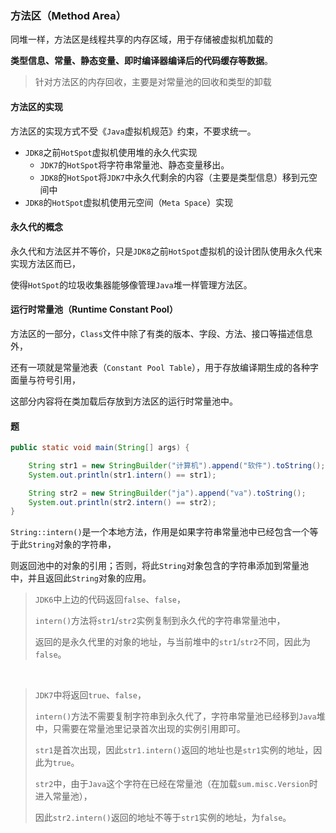 ### 方法区（Method Area）

同堆一样，方法区是线程共享的内存区域，用于存储被虚拟机加载的

**类型信息、常量、静态变量、即时编译器编译后的代码缓存等数据**。

> 针对方法区的内存回收，主要是对常量池的回收和类型的卸载



#### 方法区的实现

方法区的实现方式不受《`Java`虚拟机规范》约束，不要求统一。

* `JDK8`之前`HotSpot`虚拟机使用堆的永久代实现
  * `JDK7`的`HotSpot`将字符串常量池、静态变量移出。
  * `JDK8`的`HotSpot`将`JDK7`中永久代剩余的内容（主要是类型信息）移到元空间中
* `JDK8`的`HotSpot`虚拟机使用元空间（`Meta Space`）实现



#### 永久代的概念

永久代和方法区并不等价，只是`JDK8`之前`HotSpot`虚拟机的设计团队使用永久代来实现方法区而已，

使得`HotSpot`的垃圾收集器能够像管理`Java`堆一样管理方法区。



#### 运行时常量池（Runtime Constant Pool）

方法区的一部分，`Class`文件中除了有类的版本、字段、方法、接口等描述信息外，

还有一项就是常量池表（`Constant Pool Table`），用于存放编译期生成的各种字面量与符号引用，

这部分内容将在类加载后存放到方法区的运行时常量池中。



#### 题

```Java
public static void main(String[] args) {

    String str1 = new StringBuilder("计算机").append("软件").toString();
    System.out.println(str1.intern() == str1);

    String str2 = new StringBuilder("ja").append("va").toString();
    System.out.println(str2.intern() == str2);
}
```

`String::intern()`是一个本地方法，作用是如果字符串常量池中已经包含一个等于此`String`对象的字符串，

则返回池中的对象的引用；否则，将此`String`对象包含的字符串添加到常量池中，并且返回此`String`对象的应用。

> `JDK6`中上边的代码返回`false`、`false`，
>
> `intern()`方法将`str1`/`str2`实例复制到永久代的字符串常量池中，
>
> 返回的是永久代里的对象的地址，与当前堆中的`str1`/`str2`不同，因此为`false`。

<br />

> `JDK7`中将返回`true`、`false`，
>
> `intern()`方法不需要复制字符串到永久代了，字符串常量池已经移到`Java`堆中，只需要在常量池里记录首次出现的实例引用即可。
>
> 
>
> `str1`是首次出现，因此`str1.intern()`返回的地址也是`str1`实例的地址，因此为`true`。
>
> 
>
> `str2`中，由于`Java`这个字符在已经在常量池（在加载`sum.misc.Version`时进入常量池），
>
> 因此`str2.intern()`返回的地址不等于`str1`实例的地址，为`false`。